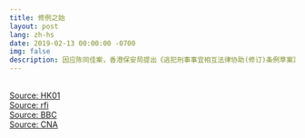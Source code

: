```yaml
---
title: 修例之始
layout: post
lang: zh-hs
date: 2019-02-13 00:00:00 -0700
img: false
description: 因应陈同佳案，香港保安局提出《逃犯刑事事宜相互法律协助(修订)条例草案》(逃犯条例)以堵住无引渡安排的漏洞
---
```


<br>[Source: HK01](https://www.hk01.com/%E7%AA%81%E7%99%BC/294586/%E4%BF%AE%E4%BE%8B%E4%BA%A4%E9%80%83%E7%8A%AF-%E7%A7%BB%E4%BA%A4%E7%AF%84%E5%9C%8D%E6%B6%8946%E9%87%8D%E7%BD%AA-%E7%B6%81%E6%9E%B6-%E9%80%83%E7%A8%85-%E9%87%8D%E5%A9%9A%E5%8F%AF%E7%A7%BB%E4%BA%A4%E5%85%A7%E5%9C%B0)
<br>[Source: rfi](http://cn.rfi.fr/%E4%B8%AD%E5%9B%BD/20190213-%E9%A6%99%E6%B8%AF%E4%BF%AE%E4%BE%8B%E5%AE%B9%E8%AE%B8%E4%B8%A4%E5%B2%B8%E6%94%BF%E5%BA%9C%E5%8D%95%E6%AC%A1%E5%BC%95%E6%B8%A1%E7%96%91%E7%8A%AF-%E6%81%90%E4%B8%BA%E9%80%81%E6%B8%AF%E4%BA%BA%E5%85%A5%E4%B8%AD%E5%9B%BD%E8%99%8E%E5%8F%A3%E5%BC%80%E7%BC%BA%E5%8F%A3)
<br>[Source: BBC](https://www.bbc.com/zhongwen/trad/chinese-news-47222797)
<br>[Source: CNA](https://www.cna.com.tw/news/asoc/201902130243.aspx)